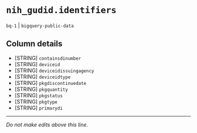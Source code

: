 # `nih_gudid.identifiers`
`bq-1` | `bigquery-public-data`

## Column details
* [STRING]    `containsdinumber`
* [STRING]    `deviceid`
* [STRING]    `deviceidissuingagency`
* [STRING]    `deviceidtype`
* [STRING]    `pkgdiscontinuedate`
* [STRING]    `pkgquantity`
* [STRING]    `pkgstatus`
* [STRING]    `pkgtype`
* [STRING]    `primarydi`

-------------------------------------------------------------------------------
*Do not make edits above this line.*
